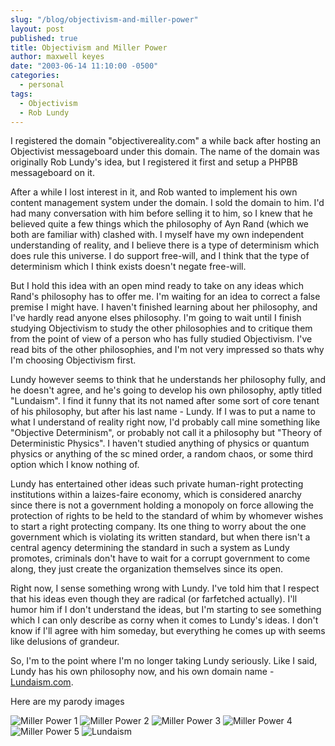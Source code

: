 ```yaml
---
slug: "/blog/objectivism-and-miller-power"
layout: post
published: true
title: Objectivism and Miller Power
author: maxwell keyes
date: "2003-06-14 11:10:00 -0500"
categories:
  - personal
tags:
  - Objectivism
  - Rob Lundy
---
```


I registered the domain "objectivereality.com" a while back after hosting an
Objectivist messageboard under this domain. The name of the domain was
originally Rob Lundy's idea, but I registered it first and setup a PHPBB
messageboard on it.

After a while I lost interest in it, and Rob wanted to implement his own content
management system under the domain. I sold the domain to him. I'd had many
conversation with him before selling it to him, so I knew that he believed quite
a few things which the philosophy of Ayn Rand (which we both are familiar with)
clashed with. I myself have my own independent understanding of reality, and I
believe there is a type of determinism which does rule this universe. I do
support free-will, and I think that the type of determinism which I think exists
doesn't negate free-will.

But I hold this idea with an open mind ready to take on any ideas which Rand's
philosophy has to offer me. I'm waiting for an idea to correct a false premise
I might have. I haven't finished learning about her philosophy, and I've hardly
read anyone elses philosophy. I'm going to wait until I finish studying
Objectivism to study the other philosophies and to critique them from the point
of view of a person who has fully studied Objectivism. I've read bits of the
other philosophies, and I'm not very impressed so thats why I'm choosing
Objectivism first.

Lundy however seems to think that he understands her philosophy fully, and he
doesn't agree, and he's going to develop his own philosophy, aptly titled
"Lundaism". I find it funny that its not named after some sort of core tenant of
his philosophy, but after his last name - Lundy. If I was to put a name to what
I understand of reality right now, I'd probably call mine something like
"Objective Determinism", or probably not call it a philosophy but "Theory of
Deterministic Physics". I haven't studied anything of physics or quantum
physics or anything of the sc mined order, a random chaos, or some third option
which I know nothing of.

Lundy has entertained other ideas such private human-right protecting
institutions within a laizes-faire economy, which is considered anarchy since
there is not a government holding a monopoly on force allowing the protection of
rights to be held to the standard of whim by whomever wishes to start a right
protecting company. Its one thing to worry about the one government which is
violating its written standard, but when there isn't a central agency
determining the standard in such a system as Lundy promotes, criminals don't
have to wait for a corrupt government to come along, they just create the
organization themselves since its open.

Right now, I sense something wrong with Lundy. I've told him that I respect that
his ideas even though they are radical (or farfetched actually). I'll humor him
if I don't understand the ideas, but I'm starting to see something which I can
only describe as corny when it comes to Lundy's ideas. I don't know if I'll
agree with him someday, but everything he comes up with seems like delusions of
grandeur.

So, I'm to the point where I'm no longer taking Lundy seriously. Like I said,
Lundy has his own philosophy now, and his own domain name -
[Lundaism.com](http://www.lundaism.com/).

Here are my parody images

![Miller Power 1](./2003-06-14-millerism1.jpg "Miller Power 1")
![Miller Power 2](./2003-06-14-millerism2.jpg "Miller Power 2")
![Miller Power 3](./2003-06-14-millerism3.jpg "Miller Power 3")
![Miller Power 4](./2003-06-14-millerism4.jpg "Miller Power 4")
![Miller Power 5](./2003-06-14-millerism5.jpg "Miller Power 5")
![Lundaism](./2003-06-14-lundaism.jpg "Lundaism")
